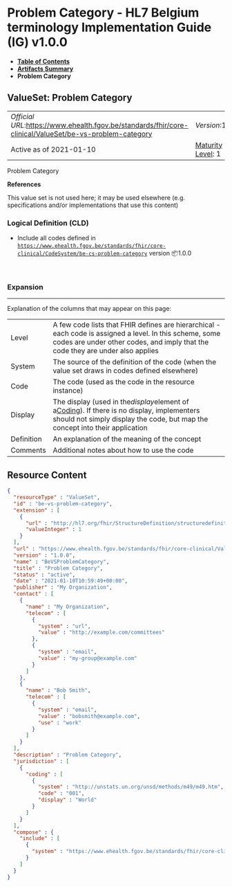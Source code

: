 # Problem Category - HL7 Belgium terminology Implementation Guide (IG) v1.0.0

* [**Table of Contents**](toc.md)
* [**Artifacts Summary**](artifacts.md)
* **Problem Category**

## ValueSet: Problem Category 

| | | |
| :--- | :--- | :--- |
| *Official URL*:https://www.ehealth.fgov.be/standards/fhir/core-clinical/ValueSet/be-vs-problem-category | *Version*:1.0.0 | |
| Active as of 2021-01-10 | [Maturity Level](http://hl7.org/fhir/versions.html#maturity): 1 | *Computable Name*:BeVSProblemCategory |

 
Problem Category 

 **References** 

This value set is not used here; it may be used elsewhere (e.g. specifications and/or implementations that use this content)

### Logical Definition (CLD)

* Include all codes defined in [`https://www.ehealth.fgov.be/standards/fhir/core-clinical/CodeSystem/be-cs-problem-category`](CodeSystem-be-cs-problem-category.md) version 📦1.0.0

 

### Expansion

-------

 Explanation of the columns that may appear on this page: 

| | |
| :--- | :--- |
| Level | A few code lists that FHIR defines are hierarchical - each code is assigned a level. In this scheme, some codes are under other codes, and imply that the code they are under also applies |
| System | The source of the definition of the code (when the value set draws in codes defined elsewhere) |
| Code | The code (used as the code in the resource instance) |
| Display | The display (used in the*display*element of a[Coding](http://hl7.org/fhir/R4/datatypes.html#Coding)). If there is no display, implementers should not simply display the code, but map the concept into their application |
| Definition | An explanation of the meaning of the concept |
| Comments | Additional notes about how to use the code |



## Resource Content

```json
{
  "resourceType" : "ValueSet",
  "id" : "be-vs-problem-category",
  "extension" : [
    {
      "url" : "http://hl7.org/fhir/StructureDefinition/structuredefinition-fmm",
      "valueInteger" : 1
    }
  ],
  "url" : "https://www.ehealth.fgov.be/standards/fhir/core-clinical/ValueSet/be-vs-problem-category",
  "version" : "1.0.0",
  "name" : "BeVSProblemCategory",
  "title" : "Problem Category",
  "status" : "active",
  "date" : "2021-01-10T10:59:49+00:00",
  "publisher" : "My Organization",
  "contact" : [
    {
      "name" : "My Organization",
      "telecom" : [
        {
          "system" : "url",
          "value" : "http://example.com/committees"
        },
        {
          "system" : "email",
          "value" : "my-group@example.com"
        }
      ]
    },
    {
      "name" : "Bob Smith",
      "telecom" : [
        {
          "system" : "email",
          "value" : "bobsmith@example.com",
          "use" : "work"
        }
      ]
    }
  ],
  "description" : "Problem Category",
  "jurisdiction" : [
    {
      "coding" : [
        {
          "system" : "http://unstats.un.org/unsd/methods/m49/m49.htm",
          "code" : "001",
          "display" : "World"
        }
      ]
    }
  ],
  "compose" : {
    "include" : [
      {
        "system" : "https://www.ehealth.fgov.be/standards/fhir/core-clinical/CodeSystem/be-cs-problem-category"
      }
    ]
  }
}

```
